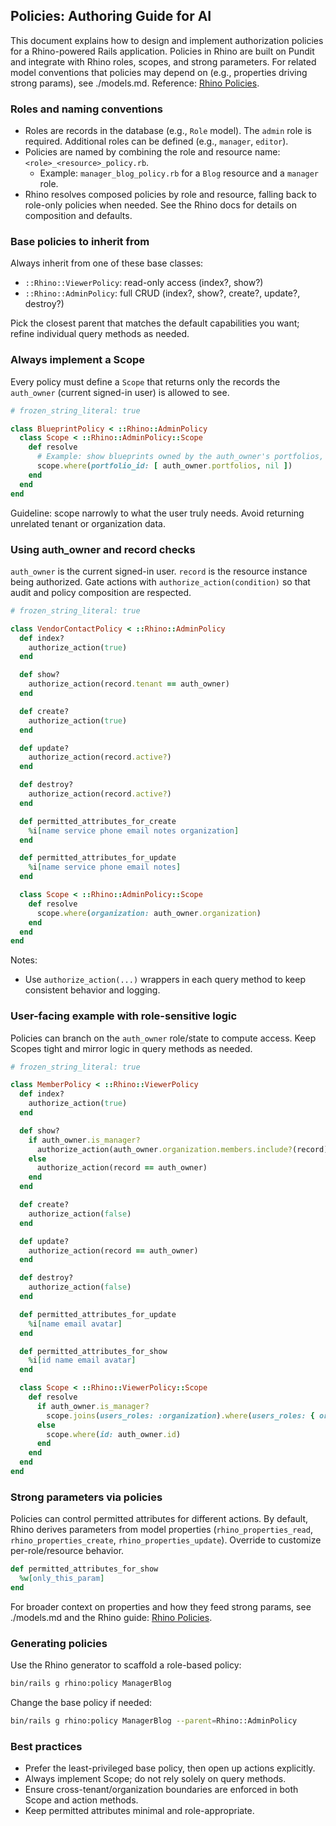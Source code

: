## Policies: Authoring Guide for AI

This document explains how to design and implement authorization policies for a Rhino-powered Rails application. Policies in Rhino are built on Pundit and integrate with Rhino roles, scopes, and strong parameters. For related model conventions that policies may depend on (e.g., properties driving strong params), see ./models.md. Reference: [Rhino Policies](https://www.rhino-project.org/docs/concepts/auth/policies).


### Roles and naming conventions

- Roles are records in the database (e.g., `Role` model). The `admin` role is required. Additional roles can be defined (e.g., `manager`, `editor`).
- Policies are named by combining the role and resource name: `<role>_<resource>_policy.rb`.
  - Example: `manager_blog_policy.rb` for a `Blog` resource and a `manager` role.
- Rhino resolves composed policies by role and resource, falling back to role-only policies when needed. See the Rhino docs for details on composition and defaults.


### Base policies to inherit from

Always inherit from one of these base classes:

- `::Rhino::ViewerPolicy`: read-only access (index?, show?)
- `::Rhino::AdminPolicy`: full CRUD (index?, show?, create?, update?, destroy?)

Pick the closest parent that matches the default capabilities you want; refine individual query methods as needed.


### Always implement a Scope

Every policy must define a `Scope` that returns only the records the `auth_owner` (current signed-in user) is allowed to see.

```ruby
# frozen_string_literal: true

class BlueprintPolicy < ::Rhino::AdminPolicy
  class Scope < ::Rhino::AdminPolicy::Scope
    def resolve
      # Example: show blueprints owned by the auth_owner's portfolios, and global ones
      scope.where(portfolio_id: [ auth_owner.portfolios, nil ])
    end
  end
end
```

Guideline: scope narrowly to what the user truly needs. Avoid returning unrelated tenant or organization data.


### Using auth_owner and record checks

`auth_owner` is the current signed-in user. `record` is the resource instance being authorized. Gate actions with `authorize_action(condition)` so that audit and policy composition are respected.

```ruby
# frozen_string_literal: true

class VendorContactPolicy < ::Rhino::AdminPolicy
  def index?
    authorize_action(true)
  end

  def show?
    authorize_action(record.tenant == auth_owner)
  end

  def create?
    authorize_action(true)
  end

  def update?
    authorize_action(record.active?)
  end

  def destroy?
    authorize_action(record.active?)
  end

  def permitted_attributes_for_create
    %i[name service phone email notes organization]
  end

  def permitted_attributes_for_update
    %i[name service phone email notes]
  end

  class Scope < ::Rhino::AdminPolicy::Scope
    def resolve
      scope.where(organization: auth_owner.organization)
    end
  end
end
```

Notes:
- Use `authorize_action(...)` wrappers in each query method to keep consistent behavior and logging.


### User-facing example with role-sensitive logic

Policies can branch on the `auth_owner` role/state to compute access. Keep Scopes tight and mirror logic in query methods as needed.

```ruby
# frozen_string_literal: true

class MemberPolicy < ::Rhino::ViewerPolicy
  def index?
    authorize_action(true)
  end

  def show?
    if auth_owner.is_manager?
      authorize_action(auth_owner.organization.members.include?(record))
    else
      authorize_action(record == auth_owner)
    end
  end

  def create?
    authorize_action(false)
  end

  def update?
    authorize_action(record == auth_owner)
  end

  def destroy?
    authorize_action(false)
  end

  def permitted_attributes_for_update
    %i[name email avatar]
  end

  def permitted_attributes_for_show
    %i[id name email avatar]
  end

  class Scope < ::Rhino::ViewerPolicy::Scope
    def resolve
      if auth_owner.is_manager?
        scope.joins(users_roles: :organization).where(users_roles: { organization_id: auth_owner.organization.id })
      else
        scope.where(id: auth_owner.id)
      end
    end
  end
end
```


### Strong parameters via policies

Policies can control permitted attributes for different actions. By default, Rhino derives parameters from model properties (`rhino_properties_read`, `rhino_properties_create`, `rhino_properties_update`). Override to customize per-role/resource behavior.

```ruby
def permitted_attributes_for_show
  %w[only_this_param]
end
```

For broader context on properties and how they feed strong params, see ./models.md and the Rhino guide: [Rhino Policies](https://www.rhino-project.org/docs/concepts/auth/policies).


### Generating policies

Use the Rhino generator to scaffold a role-based policy:

```bash
bin/rails g rhino:policy ManagerBlog
```

Change the base policy if needed:

```bash
bin/rails g rhino:policy ManagerBlog --parent=Rhino::AdminPolicy
```


### Best practices

- Prefer the least-privileged base policy, then open up actions explicitly.
- Always implement Scope; do not rely solely on query methods.
- Ensure cross-tenant/organization boundaries are enforced in both Scope and action methods.
- Keep permitted attributes minimal and role-appropriate.


